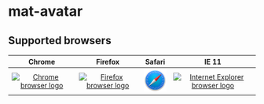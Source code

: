 # mat-avatar

## Supported browsers
| __Chrome__ | __Firefox__ | __Safari__ | __IE 11__ |
|:---:|:---:|:---:|:---:|
| <a href="#supported browsers"><img width=50 src="https://raw.githubusercontent.com/alrra/browser-logos/master/chrome/chrome_256x256.png" alt="Chrome browser logo"></a> | <a href="#supported browsers"><img width=50 src="https://raw.githubusercontent.com/alrra/browser-logos/master/firefox/firefox_256x256.png" alt="Firefox browser logo"></a> | <a href="#supported browsers"><img width=50 src="https://raw.githubusercontent.com/alrra/browser-logos/master/safari/safari_256x256.png" alt="Safari browser logo"></a> | <a href="#supported browsers"><img width=50 src="https://raw.githubusercontent.com/alrra/browser-logos/master/internet-explorer/internet-explorer_256x256.png" alt="Internet Explorer browser logo"></a> |
